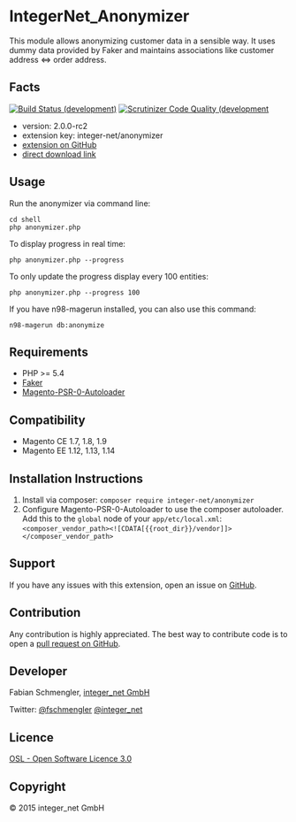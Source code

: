 IntegerNet_Anonymizer
=====================
This module allows anonymizing customer data in a sensible way. It uses dummy data provided by Faker and maintains associations like customer address <=> order address.

Facts
-----
[![Build Status (development)](https://travis-ci.org/integer-net/Anonymizer.svg?branch=development)](https://travis-ci.org/integer-net/Anonymizer) [![Scrutinizer Code Quality (development](https://scrutinizer-ci.com/g/integer-net/Anonymizer/badges/quality-score.png?b=development)](https://scrutinizer-ci.com/g/integer-net/Anonymizer/?branch=development)

- version: 2.0.0-rc2
- extension key: integer-net/anonymizer
- [extension on GitHub](https://github.com/integer-net/Anonymizer)
- [direct download link](https://github.com/integer-net/Anonymizer/archive/master.zip)

Usage
-----------
Run the anonymizer via command line:

    cd shell
    php anonymizer.php
	
To display progress in real time:

    php anonymizer.php --progress
	
To only update the progress display every 100 entities:

    php anonymizer.php --progress 100

If you have n98-magerun installed, you can also use this command:

    n98-magerun db:anonymize

Requirements
------------
- PHP >= 5.4
- [Faker](https://github.com/fzaninotto/faker)
- [Magento-PSR-0-Autoloader](https://github.com/magento-hackathon/Magento-PSR-0-Autoloader)

Compatibility
-------------
- Magento CE 1.7, 1.8, 1.9
- Magento EE 1.12, 1.13, 1.14

Installation Instructions
-------------------------
1. Install via composer: `composer require integer-net/anonymizer`
2. Configure Magento-PSR-0-Autoloader to use the composer autoloader. Add this to the `global` node of your `app/etc/local.xml`: `<composer_vendor_path><![CDATA[{{root_dir}}/vendor]]></composer_vendor_path>`

Support
-------
If you have any issues with this extension, open an issue on [GitHub](https://github.com/integer-net/Anonymizer/issues).

Contribution
------------
Any contribution is highly appreciated. The best way to contribute code is to open a [pull request on GitHub](https://help.github.com/articles/using-pull-requests).

Developer
---------
Fabian Schmengler, [integer_net GmbH](http://www.integer-net.de)

Twitter: [@fschmengler](https://twitter.com/fschmengler) [@integer_net](https://twitter.com/integer_net)

Licence
-------
[OSL - Open Software Licence 3.0](http://opensource.org/licenses/osl-3.0.php)

Copyright
---------
© 2015 integer_net GmbH

